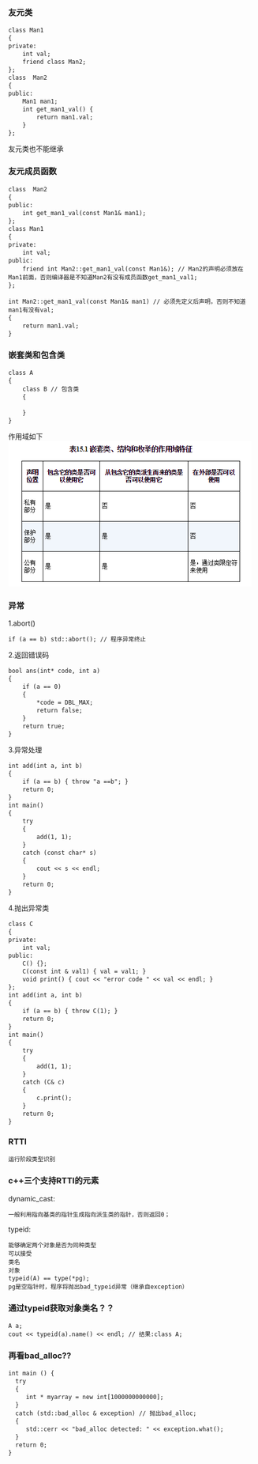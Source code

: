 ### 友元类
```
class Man1
{
private:
	int val;
	friend class Man2;
};
class  Man2
{
public:
	Man1 man1;
	int get_man1_val() {
		return man1.val;
	}
};
```
友元类也不能继承

### 友元成员函数
```
class  Man2
{
public:
	int get_man1_val(const Man1& man1);
};
class Man1
{
private:
	int val;
public:
	friend int Man2::get_man1_val(const Man1&); // Man2的声明必须放在Man1前面，否则编译器是不知道Man2有没有成员函数get_man1_val1;
};

int Man2::get_man1_val(const Man1& man1) // 必须先定义后声明，否则不知道man1有没有val;
{
	return man1.val;
}
```

### 嵌套类和包含类
```
class A 
{
    class B // 包含类  
    {

    }
}
```
作用域如下
![image](https://github.com/qianyuqiao/Cplusplus/blob/master/C%2B%2Bprimerplus/img/123.PNG)

### 异常
1.abort()
```
if (a == b) std::abort(); // 程序异常终止
```
2.返回错误码
```
bool ans(int* code, int a)
{
	if (a == 0)
	{
		*code = DBL_MAX;
		return false;
	}
	return true;
}
```
3.异常处理
```
int add(int a, int b)
{
	if (a == b) { throw "a ==b"; }
	return 0;
}
int main()
{
	try
	{
		add(1, 1);
	}
	catch (const char* s)
	{
		cout << s << endl;
	}
	return 0;
}
```
4.抛出异常类
```
class C
{
private:
	int val;
public:
	C() {};
	C(const int & val1) { val = val1; }
	void print() { cout << "error code " << val << endl; }
};
int add(int a, int b)
{
	if (a == b) { throw C(1); }
	return 0;
}
int main()
{
	try
	{
		add(1, 1);
	}
	catch (C& c)
	{
		c.print();
	}
	return 0;
}
```

### RTTI
```
运行阶段类型识别
```

### c++三个支持RTTI的元素
dynamic_cast:
```
一般利用指向基类的指针生成指向派生类的指针，否则返回0；
```
typeid:
```
能够确定两个对象是否为同种类型
可以接受
类名
对象
typeid(A) == type(*pg);
pg是空指针时，程序将抛出bad_typeid异常（继承自exception）
```

### 通过typeid获取对象类名？？
```
A a;
cout << typeid(a).name() << endl; // 结果:class A;
```

### 再看bad_alloc??
```
int main () { 
  try
  { 
     int * myarray = new int[1000000000000]; 
  } 
  catch (std::bad_alloc & exception) // 抛出bad_alloc;
  { 
     std::cerr << "bad_alloc detected: " << exception.what(); 
  } 
  return 0; 
} 
```
